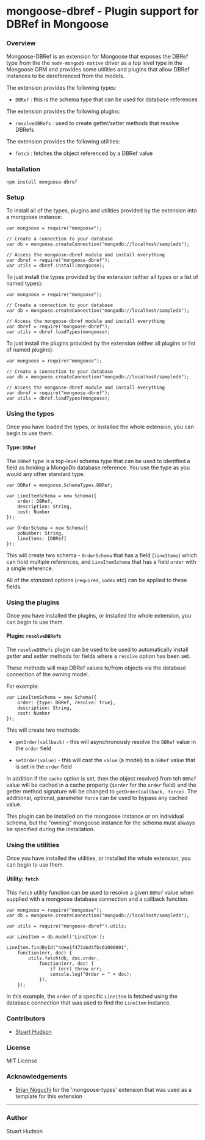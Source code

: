 mongoose-dbref - Plugin support for DBRef in Mongoose 
==============

### Overview

Mongoose-DBRef is an extension for Mongoose that exposes the DBRef type from the the `node-mongodb-native`
driver as a top level type in the Mongoose ORM and provides some utilities and plugins that allow DBRef instances 
to be dereferenced from the models.

The extension provides the following types:

- `DBRef` : this is the schema type that can be used for database references

The extension provides the following plugins:

- `resolveDBRefs` : used to create getter/setter methods that resolve DBRefs

The extension provides the following utilities:

- `fetch` : fetches the object referenced by a DBRef value


### Installation
	npm install mongoose-dbref

### Setup
To install all of the types, plugins and utilities provided by the extension into a mongoose instance:

	var mongoose = require("mongoose");
	   
	// Create a connection to your database
	var db = mongoose.createConnection("mongodb://localhost/sampledb");
	
	// Access the mongoose-dbref module and install everything
	var dbref = require("mongoose-dbref");
	var utils = dbref.install(mongoose);

To just install the types provided by the extension (either all types or a list of named types):

	var mongoose = require("mongoose");
   
	// Create a connection to your database
	var db = mongoose.createConnection("mongodb://localhost/sampledb");

	// Access the mongoose-dbref module and install everything
	var dbref = require("mongoose-dbref");
	var utils = dbref.loadTypes(mongoose);

To just install the plugins provided by the extension (either all plugins or list of named plugins):

	var mongoose = require("mongoose");
	   
	// Create a connection to your database
	var db = mongoose.createConnection("mongodb://localhost/sampledb");
	
	// Access the mongoose-dbref module and install everything
	var dbref = require("mongoose-dbref");
	var utils = dbref.loadTypes(mongoose);

### Using the types
Once you have loaded the types, or installed the whole extension, you can begin to use them.

#### Type: `DBRef`
The `DBRef` type is a top-level schema type that can be used to identfied a field as holding
a MongoDb database reference.  You use the type as you would any other standard type.

	var DBRef = mongoose.SchemaTypes.DBRef;
	
	var LineItemSchema = new Schema({
		order: DBRef,
	 	description: String,
		cost: Number
	});
	
	var OrderSchema = new Schema({
		poNumber: String,
		lineItems: [DBRef]
	});

This will create two schema - `OrderSchema` that has a field (`lineItems`) which can hold 
multiple references, and `LineItemSchema` that has a field `order` with a single reference.

All of the *standard* options (`required`, `index` etc) can be applied to these fields.

### Using the plugins
Once you have installed the plugins, or installed the whole extension, you can begin to use them.

#### Plugin: `resolveDBRefs`
The `resolveDBRefs` plugin can be used to be used to automatically install *getter* and *setter*
methods for fields where a `resolve` option has been set.

These methods will map DBRef values to/from objects via the database connection of the owning 
model.

For example:

	var LineItemSchema = new Schema({
		order: {type: DBRef, resolve: true},
	 	description: String,
		cost: Number
	});

This will create two methods:

- `getOrder(callback)` - this will asynchronously resolve the `DBRef` value in the `order` field

- `setOrder(value)` - this will cast the `value` (a model) to a `DBRef` value that is set in the `order` field

In addition if the `cache` option is set, then the object resolved from teh `DBRef` value will be 
cached in a cache property (`$order` for the `order` field) and the getter method signature
will be changed to `getOrder(callback, force)`.  The additional, optional, parameter `force`
can be used to bypass any cached value.

This plugin can be installed on the mongoose instance or on individual schema, but the "owning"
mongoose instance for the schema must always be specified during the installation.

### Using the utilities
Once you have installed the utilities, or installed the whole extension, you can begin to use them.

#### Utility: `fetch`
This `fetch` utility function can be used to resolve a given `DBRef` value when supplied with a mongoose
database connection and a callback function.

	var mongoose = require("mongoose");
	var db = mongoose.createConnection("mongodb://localhost/sampledb");
	
	var utils = require("mongoose-dbref").utils;
	
	var LineItem = db.model('LineItem');
	
	LineItem.findById("4dee1f473abd4fbc61000001",
		function(err, doc) {
			utils.fetch(db, doc.order,
				function(err, doc) {
				    if (err) throw err;
					console.log("Order = " + doc);
				});
		});

In this example, the `order` of a specific `LineItem` is fetched using the database connection that
was used to find the `LineItem` instance.

### Contributors
- [Stuart Hudson](https://github.com/goulash1971)

### License
MIT License

### Acknowledgements
- [Brian Noguchi](https://github.com/bnoguchi) for the 'mongoose-types' extension that was used as a template for this extension

---
### Author
Stuart Hudson		 
